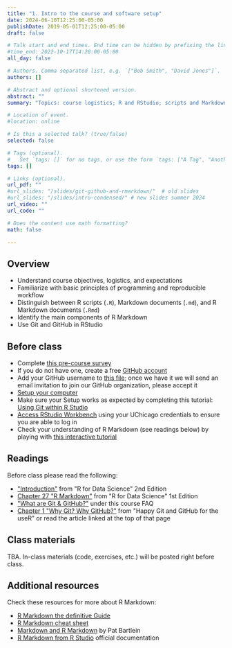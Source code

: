 ```yaml
---
title: "1. Intro to the course and software setup"
date: 2024-06-10T12:25:00-05:00
publishDate: 2019-05-01T12:25:00-05:00
draft: false

# Talk start and end times. End time can be hidden by prefixing the line with `#`.
#time_end: 2022-10-17T14:20:00-05:00
all_day: false

# Authors. Comma separated list, e.g. `["Bob Smith", "David Jones"]`.
authors: []

# Abstract and optional shortened version.
abstract: ""
summary: "Topics: course logistics; R and RStudio; scripts and Markdown documents; Git/GitHub workflow in RStudio."

# Location of event.
#location: online

# Is this a selected talk? (true/false)
selected: false

# Tags (optional).
#   Set `tags: []` for no tags, or use the form `tags: ["A Tag", "Another Tag"]` for one or more tags.
tags: []

# Links (optional).
url_pdf: ""
#url_slides: "/slides/git-github-and-rmarkdown/"  # old slides
#url_slides: "/slides/intro-condensed/" # new slides summer 2024
url_video: ""
url_code: ""

# Does the content use math formatting?
math: false

---
```






## Overview 

* Understand course objectives, logistics, and expectations
* Familiarize with basic principles of programming and reproducible workflow
* Distinguish between R scripts (`.R`), Markdown documents (`.md`), and R Markdown documents (`.Rmd`)
* Identify the main components of R Markdown
* Use Git and GitHub in RStudio


## Before class

* Complete [this pre-course survey](https://forms.gle/Xksmp8FtJr2mDVqVA)
* If you do not have one, create a free [GitHub account](https://happygitwithr.com/github-acct)
* Add your GitHub username to [this file](https://docs.google.com/spreadsheets/d/1PTZIdIVrgnpVmHYlmNrbcfQiXzKIvoZlAuqUAyQocWw/edit?usp=sharing); once we have it we will send an email invitation to join our GitHub organization, please accept it
* [Setup your computer](https://computing-soc-sci.netlify.app/setup/)
* Make sure your Setup works as expected by completing this tutorial: [Using Git within R Studio](/setup/git/git-with-rstudio) 
* [Access RStudio Workbench](https://macss-r.uchicago.edu/s/57ea13c286bd33c286bd3/auth-sign-in?appUri=%2Fworkspaces%2F) using your UChicago credentials to ensure you are able to log in
* Check your understanding of R Markdown (see readings below) by playing with [this interactive tutorial]( https://commonmark.org/help/)


## Readings

Before class please read the following:
* ["Introduction"](https://r4ds.hadley.nz/intro) from "R for Data Science" 2nd Edition  
* [Chapter 27 "R Markdown"](https://r4ds.had.co.nz/r-markdown.html) from "R for Data Science" 1st Edition
* ["What are Git & GitHub?"](https://computing-soc-sci.netlify.app/faq/what-are-git-github/) under this course FAQ
* [Chapter 1 "Why Git? Why GitHub?"](https://happygitwithr.com/big-picture) from "Happy Git and GitHub for the useR" or read the article linked at the top of that page


## Class materials

TBA. In-class materials (code, exercises, etc.) will be posted right before class.

<!--
* [Access RStudio Workbench](https://macss-r.uchicago.edu/s/57ea13c286bd33c286bd3/auth-sign-in?appUri=%2Fworkspaces%2F)
* Run the code below in your console to download today’s materials: `usethis::use_course("css-materials/intro-r")`[^local]
-->


## Additional resources

Check these resources for more about R Markdown:
* [R Markdown the definitive Guide](https://bookdown.org/yihui/rmarkdown/)
* [R Markdown cheat sheet](https://posit.co/resources/cheatsheets/?_page=2/)
* [Markdown and R Markdown](https://pjbartlein.github.io/REarthSysSci/markdown.html) by Pat Bartlein
* [R Markdown from R Studio](https://rmarkdown.rstudio.com/lesson-1.html) official documentation

<!--
[^local]: If you are using R Workbench, ignore this note. If you are using R from your local machine: first install the package by typing in your console `install.packages("usethis")`; then load it with `library(usethis)`; finally run the code.
-->


<!--
THE FALL VERSION OF THE COURSE WILL COVER THIS LECTURE IN TWO, AS FOLLOWS
LECTURE 1: intro to the course and logistics + intro CSS (more in depth with notes and readings, which I cut from the Summer version) + software set up
LECTURE 2: what is covered here without the intro to the course

USE THIS FOR LECTURE 1 OF FALL VERSION OF THE COURSE
* Readings:
  * Chapter 1 "Introduction" and Chapter 4 "Workflow Basics" in [R for Data Science](http://r4ds.had.co.nz/)
  * [Introduction to the course](/notes/intro-to-course/) 
-->
